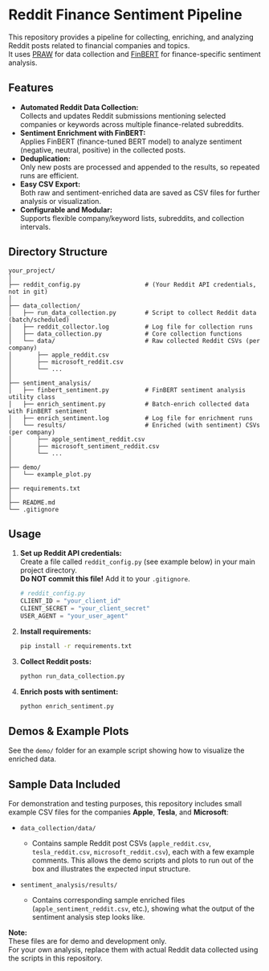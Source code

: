 # Reddit Finance Sentiment Pipeline

This repository provides a pipeline for collecting, enriching, and analyzing Reddit posts related to financial companies and topics.  
It uses [PRAW](https://praw.readthedocs.io/en/stable/) for data collection and [FinBERT](https://huggingface.co/yiyanghkust/finbert-tone) for finance-specific sentiment analysis.

## Features

- **Automated Reddit Data Collection:**  
  Collects and updates Reddit submissions mentioning selected companies or keywords across multiple finance-related subreddits.
- **Sentiment Enrichment with FinBERT:**  
  Applies FinBERT (finance-tuned BERT model) to analyze sentiment (negative, neutral, positive) in the collected posts.
- **Deduplication:**  
  Only new posts are processed and appended to the results, so repeated runs are efficient.
- **Easy CSV Export:**  
  Both raw and sentiment-enriched data are saved as CSV files for further analysis or visualization.
- **Configurable and Modular:**  
  Supports flexible company/keyword lists, subreddits, and collection intervals.

## Directory Structure
```
your_project/
│
├── reddit_config.py                  # (Your Reddit API credentials, not in git)
│
├── data_collection/
│   ├── run_data_collection.py        # Script to collect Reddit data (batch/scheduled)
│   ├── reddit_collector.log          # Log file for collection runs
│   ├── data_collection.py            # Core collection functions
│   └── data/                         # Raw collected Reddit CSVs (per company)
│       ├── apple_reddit.csv
│       ├── microsoft_reddit.csv
│       └── ...
│
├── sentiment_analysis/
│   ├── finbert_sentiment.py          # FinBERT sentiment analysis utility class
│   ├── enrich_sentiment.py           # Batch-enrich collected data with FinBERT sentiment
│   ├── enrich_sentiment.log          # Log file for enrichment runs
│   └── results/                      # Enriched (with sentiment) CSVs (per company)
│       ├── apple_sentiment_reddit.csv
│       ├── microsoft_sentiment_reddit.csv
│       └── ...
│ 
├── demo/                           
│   └── example_plot.py
│ 
├── requirements.txt
│ 
├── README.md
└── .gitignore
```

## Usage

1. **Set up Reddit API credentials:**  
   Create a file called `reddit_config.py` (see example below) in your main project directory.  
   **Do NOT commit this file!** Add it to your `.gitignore`.

   ```python
   # reddit_config.py
   CLIENT_ID = "your_client_id"
   CLIENT_SECRET = "your_client_secret"
   USER_AGENT = "your_user_agent"
   ```
   
2. **Install requirements:**
   ```sh
   pip install -r requirements.txt
   ```
   
3. **Collect Reddit posts:**
   ```sh
   python run_data_collection.py
   ```
4. **Enrich posts with sentiment:**
   ```sh
   python enrich_sentiment.py
   ```
   
## Demos & Example Plots

See the `demo/` folder for an example script showing
how to visualize the enriched data.

## Sample Data Included

For demonstration and testing purposes, this repository includes small example CSV files for the companies **Apple**, **Tesla**, and **Microsoft**:

- `data_collection/data/`
    - Contains sample Reddit post CSVs (`apple_reddit.csv`, `tesla_reddit.csv`, `microsoft_reddit.csv`), each with a few example comments. This allows the demo scripts and plots to run out of the box and illustrates the expected input structure.

- `sentiment_analysis/results/`
    - Contains corresponding sample enriched files (`apple_sentiment_reddit.csv`, etc.), showing what the output of the sentiment analysis step looks like.

**Note:**  
These files are for demo and development only.  
For your own analysis, replace them with actual Reddit data collected using the scripts in this repository.

